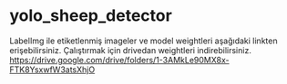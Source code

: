 # yolo_sheep_detector

LabelImg ile etiketlenmiş imageler ve model weightleri aşağıdaki linkten erişebilirsiniz. Çalıştırmak için drivedan weightleri indirebilirsiniz.
https://drive.google.com/drive/folders/1-3AMkLe90MX8x-FTK8YsxwfW3atsXhjO
